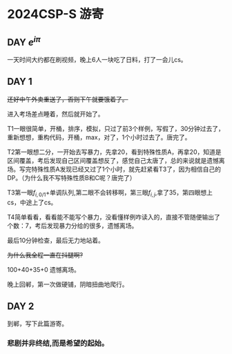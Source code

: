 # 2024CSP-S 游寄

## DAY $e^{iπ}$

一天时间大约都在刷视频，晚上6人一块吃了日料，打了一会儿cs。

## DAY 1

~~还好中午外卖重送了，否则下午就要饿着了。~~

进入考场差点睡着，然后就开始了。

T1一眼很简单，开桶，排序，模拟，只过了前3个样例，写假了，30分钟过去了，重新想想，重构代码，开桶，max，对了，1个小时过去了。唐完了。

T2第一眼想二分，一开始去写暴力，先拿20，看到特殊性质A，再拿20，知道是区间覆盖，考后发现自己区间覆盖想反了，感觉自己太唐了，总的来说就是遗憾离场。写完特殊性质A发现已经又过了1个小时，就先赶紧看T3了，因为相信自己的DP。（为什么我不写特殊性质B和C呢？唐完了）

T3第一眼$f_{i,0/1}$+单调队列,第二眼不会转移啊，第三眼$f_{i,j}$,拿了35，第四眼想上cs，中途上了cs。

T4简单看看，看看能不能写个暴力，没看懂样例咋读入的，直接不管随便输出了个数：7，考后发现暴力分给的很多，遗憾离场。

最后10分钟检查，最后无力地站着。 

~~为什么我全程一直在抖腿啊?~~

100+40+35+0 遗憾离场。

晚上回郸，第一次做硬铺，阴暗扭曲地爬行。

## DAY 2

到郸，写下此篇游寄。

### 悲剧并非终结,而是希望的起始。